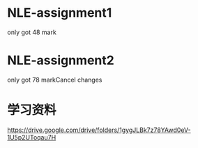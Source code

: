 # NLE-assignment1
only got 48 mark
# NLE-assignment2
only got 78 markCancel changes
# 学习资料
https://drive.google.com/drive/folders/1gygJLBk7z78YAwd0eV-1U5p2UToqau7H
